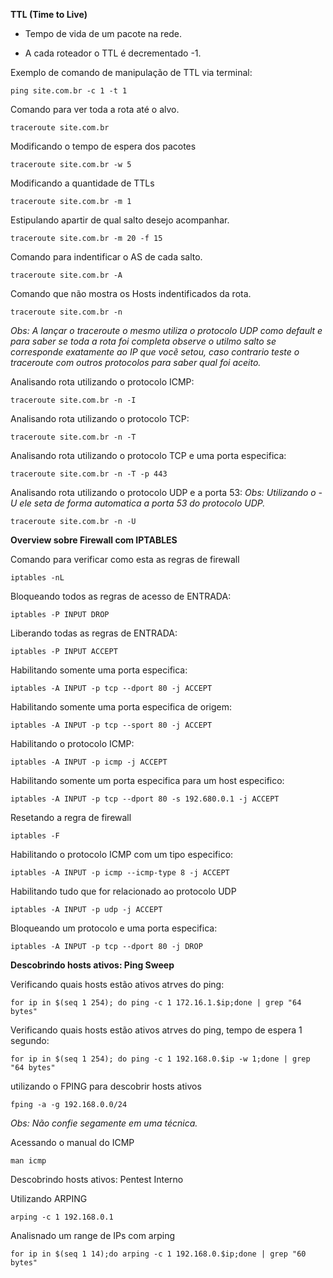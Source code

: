 
**TTL (Time to Live)**

- Tempo de vida de um pacote na rede.

- A cada roteador o TTL é decrementado -1.

Exemplo de comando de manipulação de TTL via terminal:

`ping site.com.br -c 1 -t 1 `

Comando para ver toda a rota até o alvo.

`traceroute site.com.br`

Modificando o tempo de espera dos pacotes

`traceroute site.com.br -w 5`

Modificando a quantidade de TTLs

`traceroute site.com.br -m 1`

Estipulando apartir de qual salto desejo acompanhar.

`traceroute site.com.br -m 20 -f 15`

Comando para indentificar o AS de cada salto.

`traceroute site.com.br -A`

Comando que não mostra os Hosts indentificados da rota.

`traceroute site.com.br -n`

*Obs: A lançar o traceroute o mesmo utiliza o protocolo UDP como default e para saber se toda a rota foi completa observe o utilmo salto se corresponde exatamente 
ao IP que vocẽ setou, caso contrario teste o traceroute com outros protocolos para saber qual foi aceito.*

Analisando rota utilizando o protocolo ICMP:

`traceroute site.com.br -n -I`

Analisando rota utilizando o protocolo TCP:

`traceroute site.com.br -n -T`

Analisando rota utilizando o protocolo TCP e uma porta especifica:

`traceroute site.com.br -n -T -p 443`

Analisando rota utilizando o protocolo UDP e a porta 53: *Obs: Utilizando o -U ele seta de forma automatica a porta 53 do protocolo UDP.*

`traceroute site.com.br -n -U `

**Overview sobre Firewall com IPTABLES**

Comando para verificar como esta as regras de firewall

`iptables -nL`

Bloqueando todos as regras de acesso de ENTRADA:

`iptables -P INPUT DROP`

Liberando todas as regras de ENTRADA:

`iptables -P INPUT ACCEPT`

Habilitando somente uma porta especifica:

`iptables -A INPUT -p tcp --dport 80 -j ACCEPT `

Habilitando somente uma porta especifica de origem:

`iptables -A INPUT -p tcp --sport 80 -j ACCEPT `

Habilitando o protocolo ICMP:

`iptables -A INPUT -p icmp -j ACCEPT `

Habilitando somente um porta especifica para um host especifico:

`iptables -A INPUT -p tcp --dport 80 -s 192.680.0.1 -j ACCEPT `

Resetando a regra de firewall

`iptables -F`

Habilitando o protocolo ICMP com um tipo especifico:

`iptables -A INPUT -p icmp --icmp-type 8 -j ACCEPT `

Habilitando tudo que for relacionado ao protocolo UDP

`iptables -A INPUT -p udp -j ACCEPT `

Bloqueando um protocolo e uma porta especifica:

`iptables -A INPUT -p tcp --dport 80 -j DROP `


**Descobrindo hosts ativos: Ping Sweep**

Verificando quais hosts estão ativos atrves do ping:

` for ip in $(seq 1 254); do ping -c 1 172.16.1.$ip;done | grep "64 bytes" `

Verificando quais hosts estão ativos atrves do ping, tempo de espera 1 segundo:

` for ip in $(seq 1 254); do ping -c 1 192.168.0.$ip -w 1;done | grep "64 bytes" `

utilizando o FPING para descobrir hosts ativos

` fping -a -g 192.168.0.0/24 `

*Obs: Não confie segamente em uma técnica.*

Acessando o manual do ICMP

`man icmp`

Descobrindo hosts ativos: Pentest Interno

Utilizando ARPING

` arping -c 1 192.168.0.1 `

Analisnado um range de IPs com arping

` for ip in $(seq 1 14);do arping -c 1 192.168.0.$ip;done | grep "60 bytes" `






















